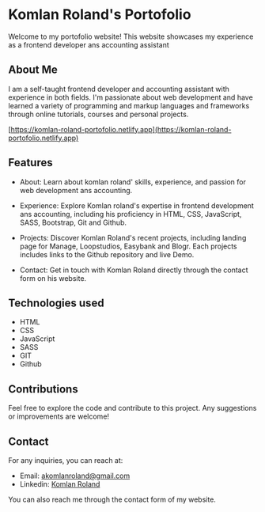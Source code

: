 # Komlan Roland's Portofolio
Welcome to my portofolio website! This website showcases my experience as a frontend developer ans accounting assistant

## About Me 
I am a self-taught frontend developer and accounting assistant with experience in both fields. I'm passionate about web development and have learned a variety of programming and markup languages and frameworks through online tutorials, courses and personal projects.

[https://komlan-roland-portofolio.netlify.app](https://komlan-roland-portofolio.netlify.app)

## Features
- About: Learn about komlan roland' skills, experience, and passion for web development ans accounting.
  
- Experience: Explore Komlan roland's expertise in frontend development ans accounting, including his proficiency in HTML, CSS, JavaScript, SASS, Bootstrap, Git and Github.
  
- Projects: Discover Komlan Roland's recent projects, including landing page for Manage, Loopstudios, Easybank and Blogr. Each projects includes links to the Github repository and live Demo.
  
- Contact: Get in touch with Komlan Roland directly through the contact form on his website.

## Technologies used
- HTML
- CSS
- JavaScript
- SASS
- GIT
- Github

## Contributions
  Feel free to explore the code and contribute to this project. Any suggestions or improvements are welcome!

## Contact
  For any inquiries, you can reach at: 
  - Email: akomlanroland@gmail.com
  - Linkedin: [Komlan Roland](https://tg.linkedin.com/in/komlan-roland-agboyibo-469b38223)

You can also reach me through the contact form of my website.
